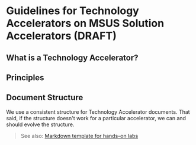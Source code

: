 # Guidelines for Technology Accelerators on MSUS Solution Accelerators (DRAFT)

## What is a Technology Accelerator?

## Principles

## Document Structure

We use a consistent structure for Technology Accelerator documents. That said, if the structure doesn't work for a particular accelerator, we can and should evolve the structure.

> See also: [Markdown template for hands-on labs](./templates/technology-accelerator-template.md)
